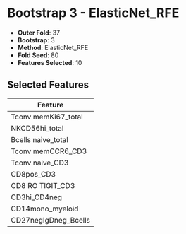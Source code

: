 # Bootstrap 3 - ElasticNet_RFE

- **Outer Fold**: 37
- **Bootstrap**: 3
- **Method**: ElasticNet_RFE
- **Fold Seed**: 80
- **Features Selected**: 10

## Selected Features

| Feature |
|---------|
| Tconv memKi67_total |
| NKCD56hi_total |
| Bcells naive_total |
| Tconv memCCR6_CD3 |
| Tconv naive_CD3 |
| CD8pos_CD3 |
| CD8 RO TIGIT_CD3 |
| CD3hi_CD4neg |
| CD14mono_myeloid |
| CD27negIgDneg_Bcells |

